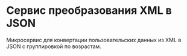 # Сервис преобразования XML в JSON

Микросервис для конвертации пользовательских данных из XML в JSON с группировкой по возрастам.
